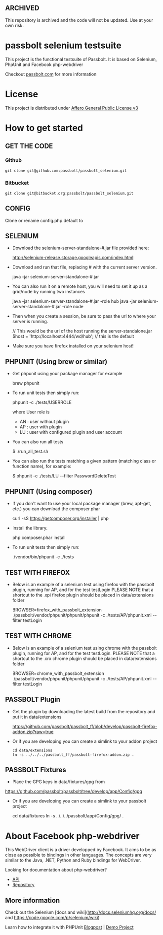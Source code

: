 ## ARCHIVED

This repository is archived and the code will not be updated.
Use at your own risk. 


passbolt selenium testsuite
===========================================

This project is the functional testsuite of Passbolt. It is based on Selenium, PhpUnit and Facebook php-webdriver

Checkout [passbolt.com](http://www.passbolt.com) for more information


License
==============

This project is distributed under [Affero General Public License v3](http://www.gnu.org/licenses/agpl-3.0.html)


How to get started
===========================================

##  GET THE CODE

### Github

    git clone git@github.com:passbolt/passbolt_selenium.git

### Bitbucket

    git clone git@bitbucket.org:passbolt/passbolt_selenium.git

##  CONFIG

Clone or rename config.php.default to

##  SELENIUM

*   Download the selenium-server-standalone-#.jar file provided here:

    http://selenium-release.storage.googleapis.com/index.html

*   Download and run that file, replacing # with the current server version.

    java -jar selenium-server-standalone-#.jar

*   You can also run it on a remote host, you will need to set it up as a grid/node by running two instances

    java -jar selenium-server-standalone-#.jar -role hub
    java -jar selenium-server-standalone-#.jar -role node

*   Then when you create a session, be sure to pass the url to where your server is running.

    // This would be the url of the host running the server-standalone.jar
    $host = 'http://localhost:4444/wd/hub'; // this is the default

*   Make sure you have firefox installed on your selenium host!


## PHPUNIT (Using brew or similar)

*  Get phpunit using your package manager for example

    brew phpunit

*   To run unit tests then simply run:

    phpunit -c ./tests/USERROLE

    where User role is
    - AN : user without plugin
    - AP : user with plugin
    - LU : user with configured plugin and user account

* You can also run all tests

    $ ./run_all_test.sh

* You can also run the tests matching a given pattern (matching class or function name), for example:

    $ phpunit -c ./tests/LU --filter PasswordDeleteTest


## PHPUNIT (Using composer)

*   If you don't want to use your local package manager (brew, apt-get, etc.) you can download the composer.phar

    curl -sS https://getcomposer.org/installer | php

*   Install the library.

    php composer.phar install

*   To run unit tests then simply run:

    ./vendor/bin/phpunit -c ./tests

## TEST WITH FIREFOX

*   Below is an example of a selenium test using firefox with the passbolt plugin, running for AP, and for the test testLogin
    PLEASE NOTE that a shortcut to the .xpi firefox plugin should be placed in data/extensions folder

    BROWSER=firefox_with_passbolt_extension ./passbolt/vendor/phpunit/phpunit/phpunit -c ./tests/AP/phpunit.xml --filter testLogin

## TEST WITH CHROME

*   Below is an example of a selenium test using chrome with the passbolt plugin, running for AP, and for the test testLogin.
    PLEASE NOTE that a shortcut to the .crx chrome plugin should be placed in data/extensions folder

    BROWSER=chrome_with_passbolt_extension ./passbolt/vendor/phpunit/phpunit/phpunit -c ./tests/AP/phpunit.xml --filter testLogin


## PASSBOLT Plugin

*   Get the plugin by downloading the latest build from the repository and put it in data/extensions

    https://github.com/passbolt/passbolt_ff/blob/develop/passbolt-firefox-addon.zip?raw=true

*   Or if you are developing you can create a simlink to your addon project

		cd data/extensions
		ln -s ../../../passbolt_ff/passbolt-firefox-addon.zip .

## PASSBOLT Fixtures

*   Place the GPG keys in data/fixtures/gpg from

https://github.com/passbolt/passbolt/tree/develop/app/Config/gpg

*   Or if you are developing you can create a simlink to your passbolt project

    cd data/fixtures
    ln -s ../../../passbolt/app/Config/gpg/ .


About Facebook php-webdriver
===========================================

This WebDriver client is a driver developped by Facebook. It aims to be as close as possible to bindings in other languages.
The concepts are very similar to the Java, .NET, Python and Ruby bindings for WebDriver.

Looking for documentation about php-webdriver?
- [API](http://facebook.github.io/php-webdriver/)
- [Repository](https://github.com/facebook/php-webdriver)


##  More information

Check out the Selenium [docs and wiki](http://docs.seleniumhq.org/docs/ and https://code.google.com/p/selenium/wiki)

Learn how to integrate it with PHPUnit [Blogpost](http://codeception.com/11-12-2013/working-with-phpunit-and-selenium-webdriver.html) | [Demo Project](https://github.com/DavertMik/php-webdriver-demo)
